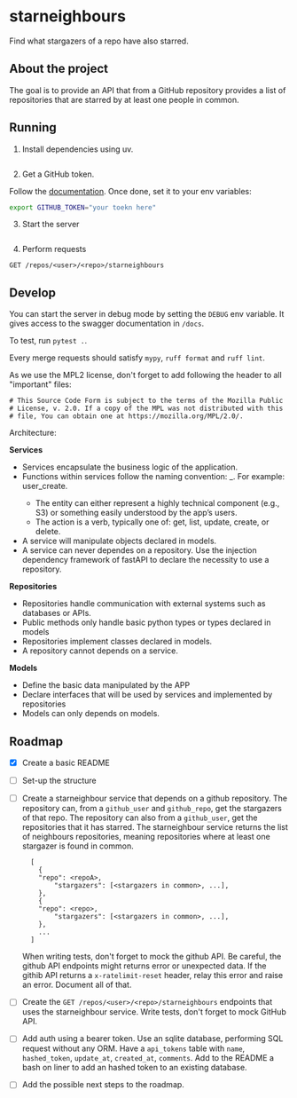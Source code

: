 # starneighbours

Find what stargazers of a repo have also starred.



## About the project

The goal is to provide an API that from a GitHub repository provides a list of repositories that are starred by at least one people in common.


## Running

1. Install dependencies using uv.
```sh


```

2. Get a GitHub token.

Follow the [documentation](https://docs.github.com/en/authentication/keeping-your-account-and-data-secure/managing-your-personal-access-tokens#creating-a-fine-grained-personal-access-token).
Once done, set it to your env variables:

```sh
export GITHUB_TOKEN="your toekn here"
```


3. Start the server

```sh


```


4. Perform requests

```
GET /repos/<user>/<repo>/starneighbours
```


## Develop

You can start the server in debug mode by setting the `DEBUG` env variable.
It gives access to the swagger documentation in `/docs`.

To test, run `pytest .`.

Every merge requests should satisfy `mypy`, `ruff format` and `ruff lint`.

As we use the MPL2 license, don't forget to add following the header to all "important" files:
```
# This Source Code Form is subject to the terms of the Mozilla Public
# License, v. 2.0. If a copy of the MPL was not distributed with this
# file, You can obtain one at https://mozilla.org/MPL/2.0/.
```

Architecture:

**Services**

- Services encapsulate the business logic of the application.
- Functions within services follow the naming convention: <entity>_<action>. For example: user_create.
    - The entity can either represent a highly technical component (e.g., S3) or something easily understood by the app’s users.
    - The action is a verb, typically one of: get, list, update, create, or delete.
- A service will manipulate objects declared in models.
- A service can never dependes on a repository. Use the injection dependency framework of fastAPI to declare the necessity to use a repository.


**Repositories**
- Repositories handle communication with external systems such as databases or APIs.
- Public methods only handle basic python types or types declared in models
- Repositories implement classes declared in models.
- A repository cannot depends on a service.


**Models**
- Define the basic data manipulated by the APP
- Declare interfaces that will be used by services and implemented by repositories
- Models can only depends on models.





## Roadmap

- [x] Create a basic README
- [ ] Set-up the structure
- [ ] Create a starneighbour service that depends on a github repository.
    The repository can, from a `github_user` and `github_repo`, get the stargazers of that repo.
    The repository can also from a `github_user`, get the repositories that it has starred.
    The starneighbour service returns the list of neighbours repositories, meaning repositories where at least one stargazer is found in common.
    ```
      [
        {
        "repo": <repoA>,
            "stargazers": [<stargazers in common>, ...],
        },
        {
        "repo": <repo>,
            "stargazers": [<stargazers in common>, ...],
        },
        ...
      ]
    ```
    When writing tests, don't forget to mock the github API.
    Be careful, the github API endpoints might returns error or unexpected data.
    If the githib API returns a `x-ratelimit-reset` header, relay this error and raise an error. Document all of that.
- [ ] Create the `GET /repos/<user>/<repo>/starneighbours` endpoints that uses the starneighbour service.
    Write tests, don't forget to mock GitHub API.
- [ ] Add auth using a bearer token.
    Use an sqlite database, performing SQL request without any ORM.
    Have a `api_tokens` table with `name`, `hashed_token`, `update_at`, `created_at`, `comments`.
    Add to the README a bash on liner to add an hashed token to an existing database.
- [ ] Add the possible next steps to the roadmap.



